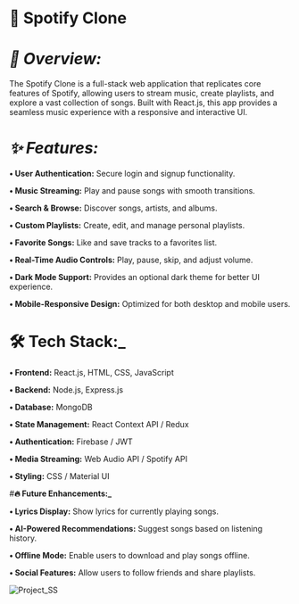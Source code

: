# **🎵 Spotify Clone**

# **_🚀 Overview:_**

The Spotify Clone is a full-stack web application that replicates core features of Spotify, allowing users to stream music, create playlists, and explore a vast collection of songs. Built with React.js, this app provides a seamless music experience with a responsive and interactive UI.

# **_✨ Features:_**

**•	User Authentication:** Secure login and signup functionality.

**•	Music Streaming:** Play and pause songs with smooth transitions.

**•	Search & Browse:** Discover songs, artists, and albums.

**•	Custom Playlists:** Create, edit, and manage personal playlists.

**•	Favorite Songs:** Like and save tracks to a favorites list.

**•	Real-Time Audio Controls:** Play, pause, skip, and adjust volume.

**•	Dark Mode Support:** Provides an optional dark theme for better UI experience.

**•	Mobile-Responsive Design:** Optimized for both desktop and mobile users.

# **🛠️ Tech Stack:_**

**•	Frontend:** React.js, HTML, CSS, JavaScript

**•	Backend:** Node.js, Express.js

**•	Database:** MongoDB

**•	State Management:** React Context API / Redux

**•	Authentication:** Firebase / JWT

**•	Media Streaming:** Web Audio API / Spotify API

**•	Styling:** CSS / Material UI

#**🔥 Future Enhancements:_**

**•	Lyrics Display:** Show lyrics for currently playing songs.

**•	AI-Powered Recommendations:** Suggest songs based on listening history.

**•	Offline Mode:** Enable users to download and play songs offline.

**•	Social Features:** Allow users to follow friends and share playlists.

![Project_SS](https://github.com/Siddhant1305/spotify-clone-project/assets/68498784/cb2c95c2-2064-465c-a94c-6c7dd238292a)
